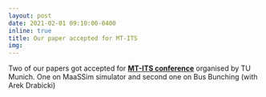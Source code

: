 ```yaml
---
layout: post
date: 2021-02-01 09:10:00-0400
inline: true
title: Our paper accepted for MT-ITS
img:
---
```


Two of our papers got accepted for [**MT-ITS conference**](https://www.mt-its2021.tse.bgu.tum.de/) organised by TU Munich. One on MaaSSim simulator and second one on Bus Bunching (with Arek Drabicki)
